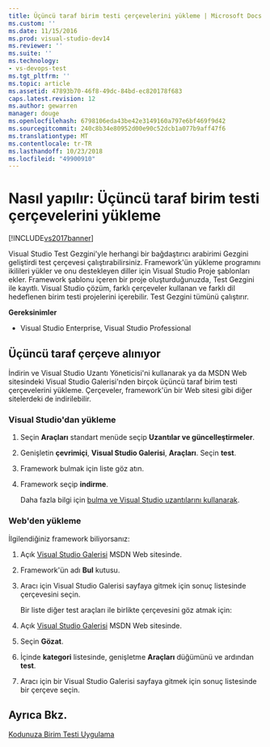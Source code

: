 ```yaml
---
title: Üçüncü taraf birim testi çerçevelerini yükleme | Microsoft Docs
ms.custom: ''
ms.date: 11/15/2016
ms.prod: visual-studio-dev14
ms.reviewer: ''
ms.suite: ''
ms.technology:
- vs-devops-test
ms.tgt_pltfrm: ''
ms.topic: article
ms.assetid: 47893b70-46f8-49dc-84bd-ec820178f683
caps.latest.revision: 12
ms.author: gewarren
manager: douge
ms.openlocfilehash: 6798106eda43be42e3149160a797e6bf469f9d42
ms.sourcegitcommit: 240c8b34e80952d00e90c52dcb1a077b9aff47f6
ms.translationtype: MT
ms.contentlocale: tr-TR
ms.lasthandoff: 10/23/2018
ms.locfileid: "49900910"
---
```

# <a name="install-third-party-unit-test-frameworks"></a>Nasıl yapılır: Üçüncü taraf birim testi çerçevelerini yükleme
[!INCLUDE[vs2017banner](../includes/vs2017banner.md)]

Visual Studio Test Gezgini'yle herhangi bir bağdaştırıcı arabirimi Gezgini geliştirdi test çerçevesi çalıştırabilirsiniz. Framework'ün yükleme programını ikilileri yükler ve onu destekleyen diller için Visual Studio Proje şablonları ekler. Framework şablonu içeren bir proje oluşturduğunuzda, Test Gezgini ile kayıtlı. Visual Studio çözüm, farklı çerçeveler kullanan ve farklı dil hedeflenen birim testi projelerini içerebilir. Test Gezgini tümünü çalıştırır.  
  
 **Gereksinimler**  
  
-   Visual Studio Enterprise, Visual Studio Professional  
  
## <a name="acquiring-third-party-frameworks"></a>Üçüncü taraf çerçeve alınıyor  
 İndirin ve Visual Studio Uzantı Yöneticisi'ni kullanarak ya da MSDN Web sitesindeki Visual Studio Galerisi'nden birçok üçüncü taraf birim testi çerçevelerini yükleme. Çerçeveler, framework'ün bir Web sitesi gibi diğer sitelerdeki de indirilebilir.  
  
### <a name="installing-from-visual-studio"></a>Visual Studio'dan yükleme  
  
1. Seçin **Araçları** standart menüde seçip **Uzantılar ve güncelleştirmeler**.  
  
2. Genişletin **çevrimiçi**, **Visual Studio Galerisi**, **Araçları**. Seçin **test**.  
  
3. Framework bulmak için liste göz atın.  
  
4. Framework seçip **indirme**.  
  
   Daha fazla bilgi için [bulma ve Visual Studio uzantılarını kullanarak](../ide/finding-and-using-visual-studio-extensions.md).  
  
### <a name="installing-from-the-web"></a>Web'den yükleme  
 İlgilendiğiniz framework biliyorsanız:  
  
1. Açık [Visual Studio Galerisi](http://go.microsoft.com/fwlink/?LinkId=236267) MSDN Web sitesinde.  
  
2. Framework'ün adı **Bul** kutusu.  
  
3. Aracı için Visual Studio Galerisi sayfaya gitmek için sonuç listesinde çerçevesini seçin.  
  
   Bir liste diğer test araçları ile birlikte çerçevesini göz atmak için:  
  
4. Açık [Visual Studio Galerisi](http://go.microsoft.com/fwlink/?LinkId=236267) MSDN Web sitesinde.  
  
5. Seçin **Gözat**.  
  
6. İçinde **kategori** listesinde, genişletme **Araçları** düğümünü ve ardından **test**.  
  
7. Aracı için bir Visual Studio Galerisi sayfaya gitmek için sonuç listesinde bir çerçeve seçin.  
  
## <a name="see-also"></a>Ayrıca Bkz.  
 [Kodunuza Birim Testi Uygulama](../test/unit-test-your-code.md)



